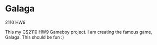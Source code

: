 # Galaga
2110 HW9


This my CS2110 HW9 Gameboy project. I am creating the famous game, Galaga. This should be fun :)